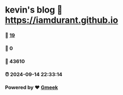 # kevin's blog :link: https://iamdurant.github.io 
### :page_facing_up: [19](https://iamdurant.github.io/tag.html) 
### :speech_balloon: 0 
### :hibiscus: 43610 
### :alarm_clock: 2024-09-14 22:33:14 
### Powered by :heart: [Gmeek](https://github.com/Meekdai/Gmeek)
